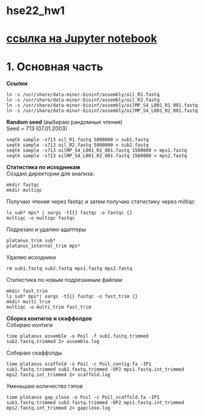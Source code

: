 # hse22_hw1
# [ссылка на Jupyter notebook](https://github.com/Ne-minus/hse22_hw1/blob/main/src/python_code.ipynb)
# 1. Основная часть 
**Ссылки**
```
ln -s /usr/share/data-minor-bioinf/assembly/oil_R1.fastq
ln -s /usr/share/data-minor-bioinf/assembly/oil_R2.fastq
ln -s /usr/share/data-minor-bioinf/assembly/oilMP_S4_L001_R1_001.fastq
ln -s /usr/share/data-minor-bioinf/assembly/oilMP_S4_L001_R2_001.fastq
```
**Random seed** (выбираю рандомные чтения)  
Seed = 713 (07.01.2003)  
```
seqtk sample -s713 oil_R1.fastq 5000000 > sub1.fastq
seqtk sample -s713 oil_R2.fastq 5000000 > sub2.fastq
seqtk sample -s713 oilMP_S4_L001_R1_001.fastq 1500000 > mps1.fastq
seqtk sample -s713 oilMP_S4_L001_R2_001.fastq 1500000 > mps2.fastq
```
**Статистика по исходникам**  
Создаю директории для анализа:  
```
mkdir fastqc
mkdir multiqc
```
Получаю чтения через fastqc и затем получаю статистику через miltiqc  
```
ls sub* mps* | xargs -tI{} fastqc -o fastqc {}
multiqc -o multiqc fastqc
```
Подрезаю и удаляю адаптеры
```
platanus_trim sub*
platanus_internal_trim mps*
```
Удаляю исходники
```
rm sub1.fastq sub2.fastq mps1.fastq mps2.fastq
```
Статистика по новым подрезанным файлам  
```
mkdir fast_trim
ls sub* mps*| xargs -tI{} fastqc -o fast_trim {}
mkdir multi_trim
multiqc -o multi_trim fast_trim
```
**Сборка контигов и скаффолдов**  
Собираю контиги
```
time platanus assemble -o Poil -f sub1.fastq.trimmed sub2.fastq.trimmed 2> assemble.log
```
Собираю скаффолды
```
time platanus scaffold -o Poil -c Poil_contig.fa -IP1 sub1.fastq.trimmed sub2.fastq.trimmed -OP2 mps1.fastq.int_trimmed mps2.fastq.int_trimmed 2> scaffold.log
```
Уменьшаю количество гэпов
```
time platanus gap_close -o Poil -c Poil_scaffold.fa -IP1 sub1.fastq.trimmed sub2.fastq.trimmed -OP2 mps1.fastq.int_trimmed mps2.fastq.int_trimmed 2> gapclose.log
```
